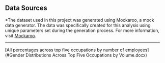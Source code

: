 ## Data Sources
*The dataset used in this project was generated using Mockaroo, a mock data generator. The data was specifically created for this analysis using unique parameters set during the generation process. For more information, visit [Mockaroo](https://www.mockaroo.com).
***
[All percentages across top five occupations by number of employees](#Gender Distributions Across Top Five Occupations by Volume.docx)
